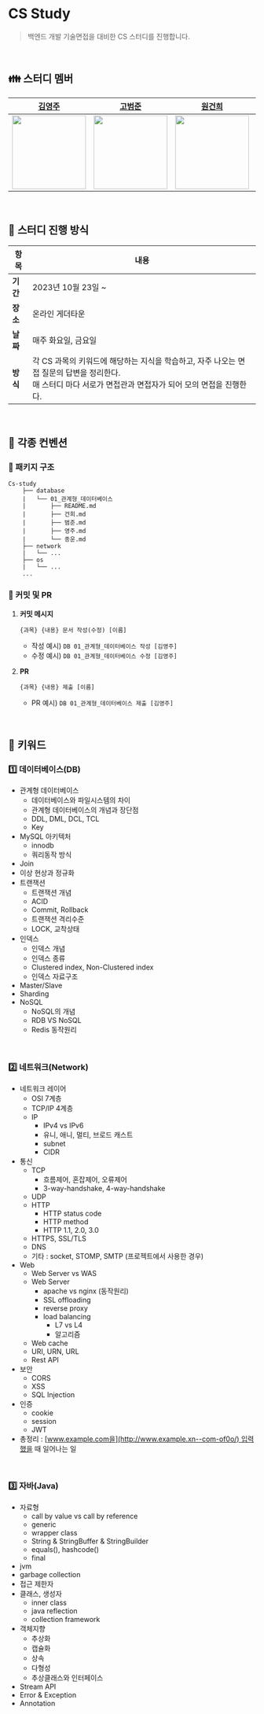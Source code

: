 # CS Study
> 백엔드 개발 기술면접을 대비한 CS 스터디를 진행합니다.
<br>

## 👪 스터디 멤버

|                     [김영주](https://github.com/kylekim2123)                     |                      [고범준](https://github.com/K-jun98)                      |                       [원건희](https://github.com/weonest)                        |                       [문종운](https://github.com/bombo-dev)                        |
|:-----------------------------------------------------------------------------:|:-----------------------------------------------------------------------------:|:-----------------------------------------------------------------------------:|:-----------------------------------------------------------------------------:|
| <img src="https://avatars.githubusercontent.com/u/49775540?v=4" width="150">  | <img src="https://avatars.githubusercontent.com/u/101342145?v=4" width="150">  | <img src="https://avatars.githubusercontent.com/u/98159941?v=4" width="150">  | <img src="https://avatars.githubusercontent.com/u/74203371?v=4" width="150">  |

<br>

## 📌 스터디 진행 방식

| 항목             | 내용                                                         |
| ---------------- | ------------------------------------------------------------ |
| **기간**         | 2023년 10월 23일 ~                                           |
| **장소**         | 온라인 게더타운                             |
| **날짜** | 매주 화요일, 금요일          |
| **방식**         | 각 CS 과목의 키워드에 해당하는 지식을 학습하고, 자주 나오는 면접 질문의 답변을 정리한다.<br />매 스터디 마다 서로가 면접관과 면접자가 되어 모의 면접을 진행한다.|

<br>

## 📝 각종 컨벤션

### 📁 패키지 구조

```
Cs-study
    ├── database
    |   └── 01_관계형_데이터베이스
    |       ├── README.md
    |       ├── 건희.md
    |       ├── 범준.md
    |       ├── 영주.md
    |       └── 종운.md
    ├── network
    |   └── ...
    ├── os
    |   └── ...
    ...
```



### 📍 커밋 및 PR

1. **커밋 메시지**

   ```
   {과목} {내용} 문서 작성(수정) [이름]
   ```

   - 작성 예시) `DB 01_관계형_데이터베이스 작성 [김영주]`
   - 수정 예시) `DB 01_관계형_데이터베이스 수정 [김영주]`

2. **PR**

   ```
   {과목} {내용} 제출 [이름]
   ```

   - PR 예시) `DB 01_관계형_데이터베이스 제출 [김영주]`

<br>

## 🔑 키워드

### 1️⃣ 데이터베이스(DB)

- 관계형 데이터베이스
  - 데이터베이스와 파일시스템의 차이
  - 관계형 데이터베이스의 개념과 장단점
  - DDL, DML, DCL, TCL
  - Key
- MySQL 아키텍처
  - innodb
  - 쿼리동작 방식
- Join
- 이상 현상과 정규화
- 트랜잭션
  - 트랜잭션 개념
  - ACID
  - Commit, Rollback
  - 트랜잭션 격리수준
  - LOCK, 교착상태
- 인덱스
  - 인덱스 개념
  - 인덱스 종류
  - Clustered index, Non-Clustered index
  - 인덱스 자료구조
- Master/Slave
- Sharding
- NoSQL
  - NoSQL의 개념
  - RDB VS NoSQL
  - Redis 동작원리

<br>

### 2️⃣ 네트워크(Network)
- 네트워크 레이어
    - OSI 7계층
    - TCP/IP 4계층
    - IP
        - IPv4 vs IPv6
        - 유니, 애니, 멀티, 브로드 캐스트
        - subnet
        - CIDR
- 통신
    - TCP
        - 흐름제어, 혼잡제어, 오류제어
        - 3-way-handshake, 4-way-handshake
    - UDP
    - HTTP
        - HTTP status code
        - HTTP method
        - HTTP 1.1, 2.0, 3.0
    - HTTPS, SSL/TLS
    - DNS
    - 기타 : socket, STOMP, SMTP (프로젝트에서 사용한 경우)
- Web
    - Web Server vs WAS
    - Web Server
        - apache vs nginx (동작원리)
        - SSL offloading
        - reverse proxy
        - load balancing
            - L7 vs L4
            - 알고리즘
    - Web cache
    - URI, URN, URL
    - Rest API
- 보안
    - CORS
    - XSS
    - SQL Injection
- 인증
    - cookie
    - session
    - JWT
- 총정리 : [www.example.com을](http://www.example.xn--com-of0o/) 입력했을 때 일어나는 일

<br>

### 3️⃣ 자바(Java)

- 자료형
  - call by value vs call by reference
  - generic
  - wrapper class
  - String & StringBuffer & StringBuilder
  - equals(), hashcode()
  - final
- jvm
- garbage collection
- 접근 제한자
- 클래스, 생성자
  - inner class
  - java reflection
  - collection framework
- 객체지향
  - 추상화
  - 캡슐화
  - 상속
  - 다형성
  - 추상클래스와 인터페이스
- Stream API
- Error & Exception
- Annotation
